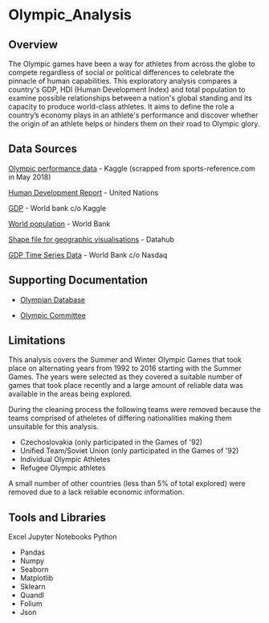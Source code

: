 # Olympic_Analysis

## Overview
The Olympic games have been a way for athletes from across the globe to compete regardless of social or political differences to celebrate the pinnacle of human capabilities.  This exploratory analysis compares a country's GDP, HDI (Human Development Index) and total population to examine possible relationships between a nation's global standing and its capacity to produce world-class athletes. It aims to define the role a country’s economy plays in an athlete's performance and discover whether the origin of an athlete helps or hinders them on their road to Olympic glory. 

## Data Sources

[Olympic performance data]( https://www.kaggle.com/datasets/heesoo37/120-years-of-olympic-history-athletes-and-results) - Kaggle (scrapped from sports-reference.com in May 2018) 

[Human Development Report](https://hdr.undp.org/data-center/human-development-index#/indicies/HDI) -  United Nations 

[GDP](https://www.kaggle.com/datasets/tunguz/country-regional-and-world-gdp) - World bank c/o Kaggle 

[World population](https://data.worldbank.org/indicator/SP.POP.TOTL) - World Bank

[Shape file for geographic visualisations](https://datahub.io/core/geo-countries#resource-countries) - Datahub

[GDP Time Series Data](https://data.nasdaq.com/databases/WB/data) - World Bank c/o Nasdaq

## Supporting Documentation
 - [Olympian Database](https://www.olympiandatabase.com/index.php?id=13738&L=1)

 - [Olympic Committee](https://olympics.com/ioc)

## Limitations

This analysis covers the Summer and Winter Olympic Games that took place on alternating years from 1992 to 2016 starting with the Summer Games. The years were selected as they covered a suitable number of games that took place recently and a large amount of reliable data was available in the areas being explored.  

During the cleaning process the following teams were removed because the teams comprised of atheletes of differing nationalities making them unsuitable for this analysis. 
 - Czechoslovakia (only participated in the Games of '92)
 - Unified Team/Soviet Union (only participated in the Games of '92)
 - Individual Olympic Athletes
 - Refugee Olympic athletes

A small number of other countries (less than 5% of total explored) were removed due to a lack reliable economic information.

## Tools and Libraries
Excel
Jupyter Notebooks
Python 
 - Pandas
 - Numpy 
 - Seaborn
 - Matplotlib
 - Sklearn
 - Quandl
 - Folium
 - Json
